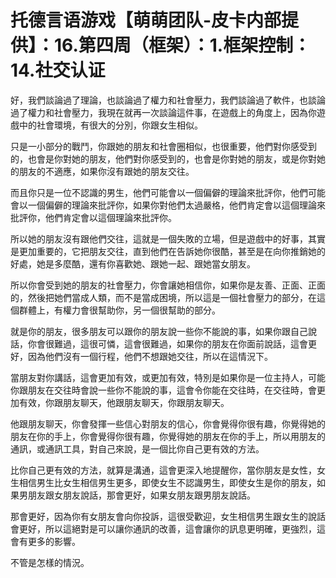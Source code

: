 # 托德言语游戏【萌萌团队-皮卡内部提供】：16.第四周（框架）：1.框架控制：14.社交认证

好，我們談論過了理論，也談論過了權力和社會壓力，我們談論過了軟件，也談論過了權力和社會壓力，我現在就再一次談論這件事，在遊戲上的角度上，因為你遊戲中的社會環境，有很大的分別，你跟女生相似。

只是一小部分的戰鬥，你跟她的朋友和社會圈相似，也很重要，他們對你感受到的，也會是你對她的朋友，他們對你感受到的，也會是你對她的朋友，或是你對她的朋友的不適應，如果你沒有跟她的朋友交往。

而且你只是一位不認識的男生，他們可能會以一個偏僻的理論來批評你，他們可能會以一個偏僻的理論來批評你，如果你對他們太過嚴格，他們肯定會以這個理論來批評你，他們肯定會以這個理論來批評你。

所以她的朋友沒有跟他們交往，這就是一個失敗的立場，但是遊戲中的好事，其實是更加重要的，它把朋友交往，直到他們在告訴她你很酷，甚至是在向你推銷她的好處，她是多麼酷，還有你喜歡她、跟她一起、跟她當女朋友。

所以你會受到她的朋友的社會壓力，你會讓她相信你，如果你是友善、正面、正面的，然後把她們當成人類，而不是當成困境，所以這是一個社會壓力的部分，在這個群體上，有權力會很幫助你，另一個很幫助的部分。

就是你的朋友，很多朋友可以跟你的朋友說一些你不能說的事，如果你跟自己說話，你會很難過，這很可憐，這會很難過，如果你的朋友在你面前說話，這會更好，因為他們沒有一個行程，他們不想跟她交往，所以在這情況下。

當朋友對你講話，這會更加有效，或更加有效，特別是如果你是一位主持人，可能你跟朋友在交往時會說一些你不能說的事，這會令你能在交往時，在交往時，會更加有效，你跟朋友聊天，他跟朋友聊天，你跟朋友聊天。

他跟朋友聊天，你會發揮一些信心對朋友的信心，你會覺得你很有趣，你覺得她的朋友在你的手上，你會覺得你很有趣，你覺得她的朋友在你的手上，所以用朋友的通訊，或通訊工具，對自己來說，是一個比你自己更有效的方法。

比你自己更有效的方法，就算是溝通，這會更深入地提醒你，當你朋友是女性，女生相信男生比女生相信男生更多，即使女生不認識男生，即使女生是你的朋友，如果男朋友跟女朋友說話，那會更好，如果女朋友跟男朋友說話。

那會更好，因為你有女朋友會向你投訴，這很受歡迎，女生相信男生跟女生的說話會更好，所以這絕對是可以讓你通訊的改善，這會讓你的訊息更明確，更強烈，這會有更多的影響。

不管是怎樣的情況。